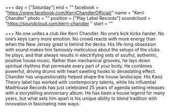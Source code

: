 +++
day = ["Saturday"]
end = ""
facebook = "https://www.facebook.com/KerriChandlerOfficial/"
name = "Kerri Chandler"
photo = ""
position = ["Play Label Records"]
soundcloud = "https://soundcloud.com/kerri-chandler "
start = ""

+++
No one unites a club like Kerri Chandler. No one’s kick kicks harder. No one’s keys carry more emotion. No crowd reacts with more energy than when the New Jersey great is behind the decks. His life-long obsession with sound makes him famously meticulous about the setups of the clubs he plays, and that always results in electrifying sets of soulful, authentic, positive house music. Rather than mechanical grooves, he lays down spiritual rhythms that permeate every part of your body. He combines powerful, driving drums with heart swelling hooks to devastating effect. Chandler has unquestionably helped shape the house landscape. His Kaoz Theory label has worked with contemporary talents, while his influential MadHouse Records has just celebrated 25 years of agenda setting releases with a storytelling anniversary album. He has been a house legend for many years, but what sets him apart is his unique ability to blend tradition with innovation in fascinating new ways.